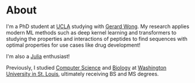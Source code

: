 # About

I'm a PhD student at [UCLA](https://www.ucla.edu/) studying with [Gerard
Wong](https://samueli.ucla.edu/people/gerard-wong/). My research applies modern
ML methods such as deep kernel learning and transformers to studying the
properties and interactions of peptides to find sequences with optimal
properties for use cases like drug development!

I'm also a [Julia](https://julialang.org) enthusiast! 

Previously, I studied [Computer Science](https://cse.wustl.edu) and
[Biology](https://biology.wustl.edu) at [Washington University in St.
Louis](https://wustl.edu/), ultimately receiving BS and MS degrees.
